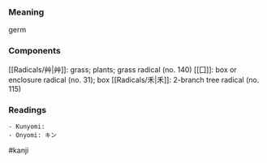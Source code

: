 ### Meaning

germ

### Components

[[Radicals/艸|艸]]: grass; plants; grass radical (no. 140) [[囗]]: box or enclosure radical (no. 31); box [[Radicals/禾|禾]]: 2-branch tree radical (no. 115)

### Readings

```
- Kunyomi: 
- Onyomi: キン
```

#kanji